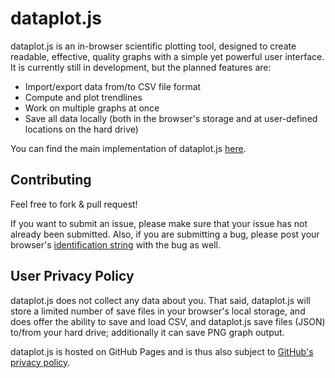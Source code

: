 # dataplot.js

dataplot.js is an in-browser scientific plotting tool, designed to create 
readable, effective, quality graphs with a simple yet powerful user interface.
It is currently still in development, but the planned features are:

  * Import/export data from/to CSV file format
  * Compute and plot trendlines
  * Work on multiple graphs at once
  * Save all data locally (both in the browser's storage and at user-defined locations on the hard drive)
  
You can find the main implementation of dataplot.js [here](https://hal7df.github.io/dataplot.js).

## Contributing

Feel free to fork & pull request!

If you want to submit an issue, please make sure that your issue has not already
been submitted. Also, if you are submitting a bug, please post your browser's
[identification string](http://useragentstring.com) with the bug as well.

## User Privacy Policy

dataplot.js does not collect any data about you. That said, dataplot.js
will store a limited number of save files in your browser's local storage, and
does offer the ability to save and load CSV, and dataplot.js save files (JSON) to/from
your hard drive; additionally it can save PNG graph output.

dataplot.js is hosted on GitHub Pages and is thus also subject to
[GitHub's privacy policy](https://help.github.com/articles/github-privacy-statement/).